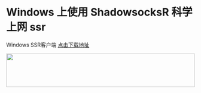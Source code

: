 # Windows 上使用 ShadowsocksR 科学上网 ssr
Windows SSR客户端  [点击下载地址](https://github.com/shadowsocksr-backup/shadowsocksr-csharp/releases '下载地址')

<a href="https://www.vultr.com/?ref=7295225"><img src="https://www.vultr.com/media/banner_1.png" width="100%" height="90"></a>